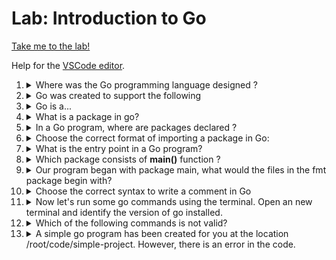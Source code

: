 # Lab: Introduction to Go

[Take me to the lab!](https://kodekloud.com/topic/lab-introduction-to-go/)

Help for the [VSCode editor](https://github.com/kodekloudhub/community-faq/blob/main/docs/vscode-tips.md).

1.  <details>
    <summary>Where was the Go programming language designed ?</summary>

    * VMware
    * Facebook
    * Google
    * Microsoft

    <details>
    <summary>Reveal</summary>

    > Google

    </details>
    </details>

1.  <details>
    <summary>Go was created to support the following</summary>

    1. The ease of programming of an interpreted, dynamically typed language.
    1. For creating web pages easily.
    1. Provide the efficiency and safety of a statically typed, compiled language.
    1. Aimed to be modern, with support for networked and multicore computing.

    <details>
    <summary>Reveal</summary>

    > A, C, D

    Although Go is *not* dynamically typed or interpreted, the language was created with simplicity in mind to make it feel like using a language like Python which is these things.

    It's not for creating web *pages*. That's HTML and JavaScript.

    Compiled languages with static types provide safety - many bugs are caught by the compiler before you even get to run the program. Static typing provides efficiency because dynamic typing requires much more work behind the scenes (runs slower as a result).

    Go has support built into the language itself for multicore computing such as "channels". You will learn about these in the Advanced Golang course. It also has great package support for networking - it's simple to construct API servers.

    </details>

    </details>

1.  <details>
    <summary>Go is a...</summary>

    * compiled language
    * interpreted language

    <details>
    <summary>Reveal</summary>

    > compiled language

    </details>
    </details>

1.  <details>
    <summary>What is a package in go?</summary>

    1. a file that ends with `.mod` extension.
    1. a file that ends with `.go` extension
    1. a collection of files that live in the same directory and have the same package statement at the beginning.
    1. Set of core packages to enhance and extend the language.

    <details>
    <summary>Reveal</summary>

    > C

    </details>
    </details>

1.  <details>
    <summary>In a Go program, where are packages declared ?</summary>

    * At the start of the program
    * After the import staetment
    * At the end of the program
    * Anywhere in the code.

    <details>
    <summary>Reveal</summary>

    > At the start of the program

    The first line of every `.go` file that is not a blank line or a comment must be a `package` statement to declare the package that the code belongs to.

    </details>
    </details>

1.  <details>
    <summary>Choose the correct format of importing a package in Go:</summary>

    If we wanted to import the `fmt` package, which is the correct syntax?

    * `import fmt`
    * `import (fmt)`
    * `import "fmt"`
    * `"import fmt"`

    <details>
    <summary>Reveal</summary>

    > `import "fmt"`

    `import` is a keyword so must not be enclosed within quotes. The name of the package must be quoted.

    </details>
    </details>

1.  <details>
    <summary>What is the entry point in a Go program?</summary>

    * The function that's declared last
    * The `main` function
    * Function imported by `fmt` package
    * The function that's declared first

    <details>
    <summary>Reveal</summary>

    > The `main` function

    The go runtime looks for a function called `main` and calls it. That's how the program starts. This is taken from the venerable C language!

    </details>

    </details>

1.  <details>
    <summary>Which package consists of <b>main()</b> function ?</summary>

    * independent of package name
    * package `main`
    * we can create our own main function, no package needs to be imported
    * package `greetings`

    <details>
    <summary>Reveal</summary>

    > package `main`

    By convention, you create the `main` package first, and put the `main()` function in it:

    ```go
    package main

    // Imports go here - if you need any

    func main() {
        // your program starts here
    }
    ```

    </details>
    </details>

1.  <details>
    <summary>Our program began with package main, what would the files in the fmt package begin with?</summary>

    * `package os`
    * `package fmt`
    * `pacakge object`
    * `package main`

    <details>
    <summary>Reveal</summary>

    > `package fmt`

    `fmt` is a package, which is meant to be imported by other programs. Here's a snippet of one of the files from this package:

    ```go
    package fmt

    import (
        "internal/fmtsort"
        "io"
        "os"
        "reflect"
        "strconv"
        "sync"
        "unicode/utf8"
    )

    // Some lines removed for brevity

    // Printf formats according to a format specifier and writes to standard output.
    // It returns the number of bytes written and any write error encountered.
    func Printf(format string, a ...any) (n int, err error) {
        return Fprintf(os.Stdout, format, a...)
    }

    ```

    </details>
    </details>

1.  <details>
    <summary>Choose the correct syntax to write a comment in Go</summary>

    1.  ```python
        # this is a comment
        ```

    1.  ```go
        // this is a comment
        ```

    1.  ```go
        /*
        this is
        a multiline
        comment
        */
        ```

    1.  ```python
        """
        this is
        a multiline
        comment
        """

    <details>
    <summary>Reveal</summary>

    > B, C

    The other two commenting styles are those of Python.

    </details>
    </details>

1.  <details>
    <summary>Now let's run some go commands using the terminal. Open an new terminal and identify the version of go installed.</summary>

    In the VSCode terminal window, run the following:

    ```
    go version
    ```

    Select the appropriate answer.

1.  <details>
    <summary>Which of the following commands is not valid?</summary>

    If unsure, run `go help` and check out the commands and their uses.

    * go version
    * go run
    * go compile
    * go generate

    <details>
    <summary>Reveal</summary>

    > go compile

    This is not valid, because the command to compile without running is `go build`.

    </details>
    </details>

1.  <details>
    <summary>A simple go program has been created for you at the location /root/code/simple-project. However, there is an error in the code.</summary>

    Identify and fix the problem.

    1. In the explorer pane, click on `simple-project` to reveal `main.go`
    1. Click on `main.go` to load it into the editor.

    Review the answer to question 6 to know the issue, then edit the code so it is correct.

    <details>
    <summary>Reveal</summary>

    > Packages imported with the `import` statement must have the package name in double-quotes.

    Fix the import statement thus:

    ```go
    import "fmt"
    ```

    </details>
    </details>



